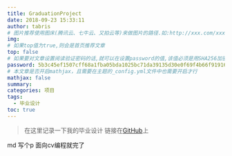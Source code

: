 ```yaml
---
title: GraduationProject
date: 2018-09-23 15:33:11
author: tabris
# 图片推荐使用图床(腾讯云、七牛云、又拍云等)来做图片的路径.如:http://xxx.com/xxx.jpg
img: 
# 如果top值为true,则会是首页推荐文章
top: false
# 如果要对文章设置阅读验证密码的话,就可以在设置password的值,该值必须是用SHA256加密后的密码,防止被他人识破
password: 5b3c45ef1507cff68a1fba05bda1025bc71da39135d30e0f69f4b66f919162bc
# 本文章是否开启mathjax，且需要在主题的_config.yml文件中也需要开启才行
mathjax: false
summary: 
categories: 项目
tags:
  - 毕业设计
toc: true
---
```



> 在这里记录一下我的毕业设计
> 链接在[GitHub](https://github.com/tabris233/GraduationProject)上



md 写个p 面向cv编程就完了